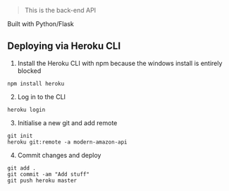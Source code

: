 > This is the back-end API

Built with Python/Flask

## Deploying via Heroku CLI

1. Install the Heroku CLI with npm because the windows install is entirely blocked
```
npm install heroku
```
2. Log in to the CLI
```
heroku login
```
3. Initialise a new git and add remote
```
git init
heroku git:remote -a modern-amazon-api
```
4. Commit changes and deploy
```
git add .
git commit -am "Add stuff"
git push heroku master
```